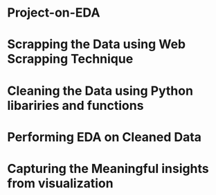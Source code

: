 # Project-on-EDA
# Scrapping the Data using Web Scrapping Technique
# Cleaning the Data using Python libariries and functions
# Performing EDA on Cleaned Data
# Capturing the Meaningful insights from visualization
